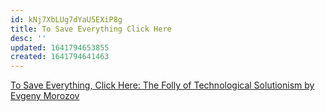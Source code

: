 ```yaml
---
id: kNj7XbLUg7dYaU5EXiP8g
title: To Save Everything Click Here
desc: ''
updated: 1641794653855
created: 1641794641463
---
```


[To Save Everything, Click Here: The Folly of Technological Solutionism by Evgeny Morozov](https://www.goodreads.com/book/show/13587160-to-save-everything-click-here)